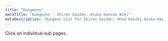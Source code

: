 ```yaml
---
title: "Dungeons"
metaTitle: "Dungeons - Shiren Gaiden: Asuka Kenzan Wiki"
metaDescription: "Dungeon List for Shiren Gaiden: Onna Kenshi Asuka Kenzan!"
---
```


Click on individual sub pages.
